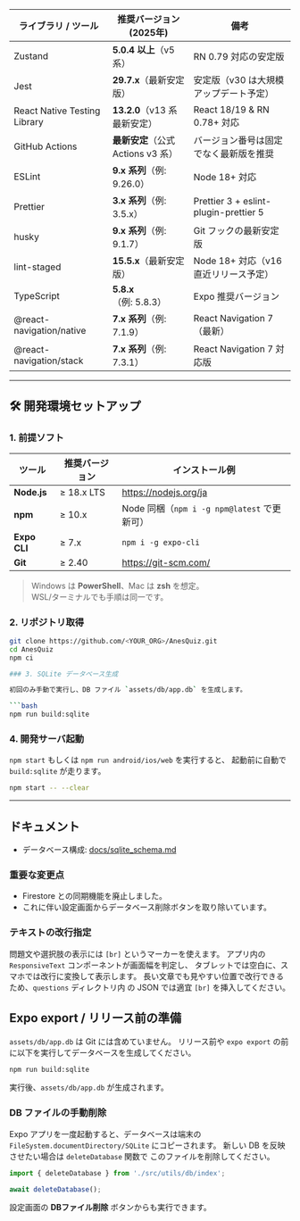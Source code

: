 | ライブラリ / ツール          | 推奨バージョン (2025年)            | 備考                                   |
| ---------------------------- | ---------------------------------- | -------------------------------------- |
| Zustand                      | **5.0.4 以上**（v5 系）            | RN 0.79 対応の安定版                   |
| Jest                         | **29.7.x**（最新安定版）           | 安定版（v30 は大規模アップデート予定） |
| React Native Testing Library | **13.2.0**（v13 系 最新安定）      | React 18/19 & RN 0.78+ 対応            |
| GitHub Actions               | **最新安定**（公式 Actions v3 系） | バージョン番号は固定でなく最新版を推奨 |
| ESLint                       | **9.x 系列**（例: 9.26.0）         | Node 18+ 対応                          |
| Prettier                     | **3.x 系列**（例: 3.5.x）          | Prettier 3 + eslint-plugin-prettier 5  |
| husky                        | **9.x 系列**（例: 9.1.7）          | Git フックの最新安定版                 |
| lint-staged                  | **15.5.x**（最新安定版）           | Node 18+ 対応（v16 直近リリース予定）  |
| TypeScript                   | **5.8.x**（例: 5.8.3）             | Expo 推奨バージョン                    |
| @react-navigation/native     | **7.x 系列**（例: 7.1.9）          | React Navigation 7（最新）             |
| @react-navigation/stack      | **7.x 系列**（例: 7.3.1）          | React Navigation 7 対応版              |

---

## 🛠️ 開発環境セットアップ

### 1. 前提ソフト

| ツール       | 推奨バージョン | インストール例                              |
| ------------ | -------------- | ------------------------------------------- |
| **Node.js**  | ≥ 18.x LTS     | <https://nodejs.org/ja>                     |
| **npm**      | ≥ 10.x         | Node 同梱（`npm i -g npm@latest` で更新可） |
| **Expo CLI** | ≥ 7.x          | `npm i -g expo-cli`                         |
| **Git**      | ≥ 2.40         | <https://git-scm.com/>                      |

> Windows は **PowerShell**、Mac は **zsh** を想定。  
> WSL/ターミナルでも手順は同一です。

### 2. リポジトリ取得

```bash
git clone https://github.com/<YOUR_ORG>/AnesQuiz.git
cd AnesQuiz
npm ci

### 3. SQLite データベース生成

初回のみ手動で実行し、DB ファイル `assets/db/app.db` を生成します。

```bash
npm run build:sqlite
```

### 4. 開発サーバ起動

`npm start` もしくは `npm run android/ios/web` を実行すると、
起動前に自動で `build:sqlite` が走ります。

```bash
npm start -- --clear
```

---

## ドキュメント

- データベース構成: [docs/sqlite_schema.md](docs/sqlite_schema.md)

### 重要な変更点

- Firestore との同期機能を廃止しました。
- これに伴い設定画面からデータベース削除ボタンを取り除いています。

### テキストの改行指定

問題文や選択肢の表示には `[br]` というマーカーを使えます。
アプリ内の `ResponsiveText` コンポーネントが画面幅を判定し、
タブレットでは空白に、スマホでは改行に変換して表示します。
長い文章でも見やすい位置で改行できるため、`questions` ディレクトリ内
の JSON では適宜 `[br]` を挿入してください。

## Expo export / リリース前の準備

`assets/db/app.db` は Git には含めていません。
リリース前や `expo export` の前に以下を実行してデータベースを生成してください。

```bash
npm run build:sqlite
```

実行後、`assets/db/app.db` が生成されます。

### DB ファイルの手動削除

Expo アプリを一度起動すると、データベースは端末の
`FileSystem.documentDirectory/SQLite` にコピーされます。
新しい DB を反映させたい場合は `deleteDatabase` 関数で
このファイルを削除してください。

```ts
import { deleteDatabase } from './src/utils/db/index';

await deleteDatabase();
```

設定画面の **DBファイル削除** ボタンからも実行できます。
